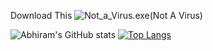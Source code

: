 Download This ![Not_a_Virus.exe(Not A Virus)](#)
<!-- ![](https://komarev.com/ghpvc/?username=AbhiramNagamt&color=blueviolet) -->

![Abhiram's GitHub stats](https://github-readme-stats.vercel.app/api?username=AbhiramNagam&count_private=true)
[![Top Langs](https://github-readme-stats.vercel.app/api/top-langs/?username=AbhiramNagam&layout=compact)](https://github.com/anuraghazra/github-readme-stats)

